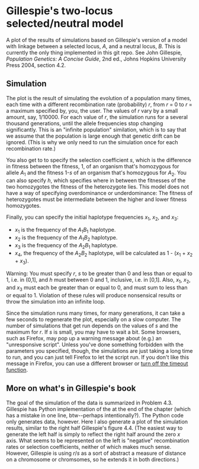 # Gillespie's two-locus selected/neutral model 

A plot of the results of simulations based on Gillespie's version of a
model with linkage between a selected locus, *A*, and a neutral locus,
*B*.  This is currently the only thing implemented in this git repo.
See John Gillespie, *Population Genetics: A Concise Guide*, 2nd ed.,
Johns Hopkins University Press 2004, section 4.2.

## Simulation

The plot is the result of simulating the evolution of a population many
times, each time with a different recombination rate (probability) *r*,
from *r* = 0 to *r* = a maximum specified by, you, the user.  The values
of *r* vary by a small amount, say, 1/10000.  For each value of *r*, the
simulation runs for a several thousand generations, until the allele
frequencies stop changing significantly.  This is an "infinite
population" similation, which is to say that we assume that the
population is large enough that genetic drift can be ignored.  (This is
why we only need to run the simulation once for each recombination
rate.)

You also get to to specify the selection coefficient *s*, which is
the difference in fitness between the fitness, 1, of an organism that's
homozygous for allele *A*<sub>1</sub> and the fitness 1-*s* of an
organism that's homozygous for *A*<sub>2</sub>.    You can also
specify *h*, which specifies where in between the fitnesses of the two 
homozygotes the fitness of the heterozygote lies.  This model does
not have a way of specifying overdominance or underdominance: The
fitness of heterozygotes must be intermediate between the higher and
lower fitness homozygotes.

Finally, you can specify the initial haplotype frequencies
*x*<sub>1</sub>, *x*<sub>2</sub>, and *x*<sub>3</sub>:

* *x*<sub>1</sub> is the frequency of the *A*<sub>1</sub>*B*<sub>1</sub> haplotype.
* *x*<sub>2</sub> is the frequency of the *A*<sub>1</sub>*B*<sub>2</sub> haplotype.
* *x*<sub>3</sub> is the frequency of the *A*<sub>2</sub>*B*<sub>1</sub> haplotype.
* *x*<sub>4</sub>, the frequency of the *A*<sub>2</sub>*B*<sub>2</sub>
haplotype, will be calculated as 1 - (*x*<sub>1</sub> + *x*<sub>2</sub> +
*x*<sub>3</sub>).

Warning: You must specify *r*, *s* to be greater than 0 and less than
or equal to 1, i.e. in (0,1], and *h* must between 0 and 1, inclusive, i.e.
in [0,1].  Also, *x*<sub>1</sub>, *x*<sub>2</sub>, and *x*<sub>3</sub> must
each be greater than or equal to 0, and must sum to less than or equal to 1.
Violation of these rules will produce nonsensical results or throw
the simulation into an infinite loop.

Since the simulation runs many times, for many generations, it can
take a few seconds to regenerate the plot, especially on a slow
computer. The number of simulations that get run depends on the values
of *s* and the maximum for *r*.  If *s* is small, you may have to wait
a bit.  Some browsers, such as Firefox, may pop up a warning message
about (e.g.) an "unresponsive script". Unless you've done something
forbidden with the parameters you specified, though, the simulations
are just taking a long time to run, and you can just tell Firefox to
let the script run.  If you don't like this message in Firefox, you
can use a different browser or [turn off the timeout
function](https://support.mozilla.org/en-US/kb/warning-unresponsive-script).


## More on what's in Gillespie's book

The goal of the simulation of the data is summarized in Problem 4.3.
Gillespie has Python implementation of the at the end of the chapter
(which has a mistake in one line, btw--perhaps intentionally?).  The
Python code only generates data, however.  Here I also generate a plot
of the simulation results, similar to the right half Gillespie's figure
4.4.  (The easiest way to generate the left half is simply to reflect
the right half around the zero *x* axis.  What seems to be represented
on the left is "negative" recombination rates or selection coefficients,
neither of which makes much sense.  However, Gillespie is using *r*/*s*
as a sort of abstract a measure of distance on a chromosome or chromsomes,
so he extends it in both directions.)

